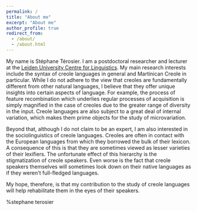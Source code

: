 ```yaml
---
permalink: /
title: "About me"
excerpt: "About me"
author_profile: true
redirect_from: 
  - /about/
  - /about.html
---
```


My name is Stéphane Térosier. I am a postdoctoral researcher and lecturer at the [Leiden University Centre for Linguistics](https://www.universiteitleiden.nl/en/humanities/leiden-university-centre-for-linguistics). My main research interests include the syntax of creole languages in general and Martinican Creole in particular. While I do not adhere to the view that creoles are fundamentally different from other natural languages, I believe that they offer unique insights into certain aspects of language. For example, the process of feature recombination which underlies regular processes of acquisition is simply magnified in the case of creoles due to the greater range of diversity in the input. Creole languages are also subject to a great deal of internal variation, which makes them prime objects for the study of microvariation.

Beyond that, although I do not claim to be an expert, I am also interested in the sociolinguistics of creole languages. Creoles are often in contact with the European languages from which they borrowed the bulk of their lexicon. A consequence of this is that they are sometimes viewed as lesser varieties of their lexifiers. The unfortunate effect of this hierarchy is the stigmatization of creole speakers. Even worse is the fact that creole speakers themselves will sometimes look down on their native languages as if they weren't full-fledged languages.

My hope, therefore, is that my contribution to the study of creole languages will help rehabilitate them in the eyes of their speakers.

%stephane terosier

